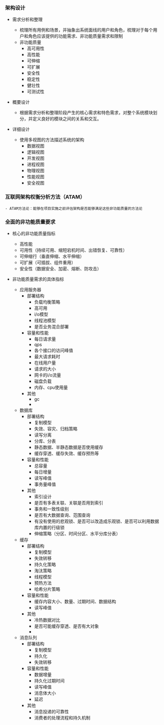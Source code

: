 ### 架构设计

- 需求分析和整理
    - 梳理所有用例和场景，并抽象出系统面线的用户和角色，梳理对于每个用户和角色应该提供的功能需求、非功能质量需求和限制
    - 非功能质量
        - 高可用性
        - 高性能
        - 可伸缩
        - 可扩展
        - 安全性
        - 稳定性
        - 健壮性
        - 可测试性


- 概要设计
    - 根据需求分析和整理阶段产生的核心需求和特色需求，对整个系统模块划分，并定义良好的模块之间的关系和交互。


- 详细设计
    - 使用多视图的方法描述系统的架构
        - 数据视图
        - 逻辑视图
        - 开发视图
        - 进程视图
        - 物理视图
        - 性能视图
        - 安全视图


### 互联网架构权衡分析方法（ATAM）
    - ATAM方法论：能够在项目实施之前评估架构是否能够满足这些非功能质量的方法论


### 全面的非功能质量要求

- 核心的非功能质量指标
    - 高性能
    - 可用性（持续可用、缩短宕机时间、出错恢复、可靠性）
    - 可伸缩行（垂直伸缩、水平伸缩）
    - 可扩展（可插拔、组件重用）
    - 安全性（数据安全、加密、熔断、防攻击）
    
- 非功能质量需求的具体指标
    - 应用服务器
        - 部署结构
            - 负载均衡策略
            - 高可用
            - i/o模型
            - 线程池模型
            - 是否业务混合部署
        - 容量和性能
            - 每日请求量
            - qps
            - 各个接口的访问峰值
            - 最大请求耗时
            - 在线用户量
            - 请求的大小
            - 网卡的i/o流量
            - 磁盘负载
            - 内存、cpu使用量
        - 其他
            - gc
            - 
    - 数据库
         - 部署结构
            - 复制模型
            - 失效、容灾、归档策略
            - 读写分离
            - 分库、分表
            - 静态数据、半静态数据是否使用缓存
            - 缓存穿透、缓存失效、缓存预热等
        - 容量和性能
            - 总容量
            - 每日增量
            - 读写峰值
            - 事务量峰值
        - 其他
            - 索引设计
            - 是否有多表关联、关联是否用到索引
            - 事务和一致性级别
            - 是否有大数据查询、范围查询
            - 有没有使用的悲观锁、是否可以改造成乐观锁、是否可以利用数据库内置的行级锁
            - 伸缩策略（分区、时间分区、水平分库分表）
    - 缓存
         - 部署结构
            - 复制模型
            - 失效转移
            - 持久化策略
            - 淘汰策略
            - 线程模型
            - 预热方法
            - 哈希分片策略
        - 容量和性能
            - 缓存内容大小、数量、过期时间、数据结构
            - 读写峰值
        - 其他
            - 冷热数据对比
            - 是否可能缓存穿透、是否有大对象
            - 
    - 消息队列
        - 部署结构
            - 复制模型
            - 持久化
            - 失效转移
        - 容量和性能
            - 数据增量
            - 持久化过期时间
            - 读写峰值
            - 消息体大小
            - 延迟
        - 其他
            - 消息投递的可靠性
            - 消费者的处理流程和持久机制